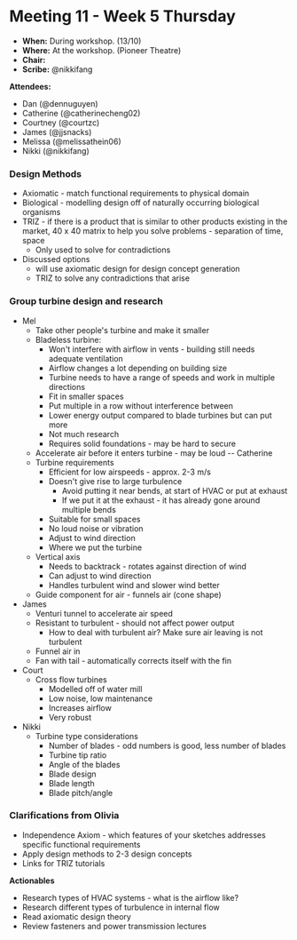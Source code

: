 # Meeting 11 - Week 5 Thursday

- **When:** During workshop. (13/10)
- **Where:** At the workshop. (Pioneer Theatre)
- **Chair:** 
- **Scribe:** @nikkifang

**Attendees:**

- Dan (@dennuguyen)
- Catherine (@catherinecheng02)
- Courtney (@courtzc)
- James (@jjsnacks)
- Melissa (@melissathein06)
- Nikki (@nikkifang)

### Design Methods
- Axiomatic - match functional requirements to physical domain
- Biological - modelling design off of naturally occurring biological organisms
- TRIZ - if there is a product that is similar to other products existing in the market, 40 x 40 matrix to help you solve problems - separation of time, space
    - Only used to solve for contradictions
- Discussed options
    - will use axiomatic design for design concept generation
    - TRIZ to solve any contradictions that arise

### Group turbine design and research
- Mel
    - Take other people's turbine and make it smaller
    - Bladeless turbine:
        - Won't interfere with airflow in vents - building still needs adequate ventilation
        - Airflow changes a lot depending on building size
        - Turbine needs to have a range of speeds and work in multiple directions
        - Fit in smaller spaces
        - Put multiple in a row without interference between 
        - Lower energy output compared to blade turbines but can put more 
		- Not much research
		- Requires solid foundations - may be hard to secure
    - Accelerate air before it enters turbine - may be loud
-- Catherine
	- Turbine requirements
		- Efficient for low airspeeds - approx. 2-3 m/s
		- Doesn't give rise to large turbulence
			- Avoid putting it near bends, at start of HVAC or put at exhaust 
			- If we put it at the exhaust - it has already gone around multiple bends 
		- Suitable for small spaces
		- No loud noise or vibration
		- Adjust to wind direction
		- Where we put the turbine 
	- Vertical axis
		- Needs to backtrack - rotates against direction of wind
		- Can adjust to wind direction
		- Handles turbulent wind and slower wind better
	- Guide component for air - funnels air (cone shape)
- James 
	- Venturi tunnel to accelerate air speed
	- Resistant to turbulent - should not affect power output
		- How to deal with turbulent air? Make sure air leaving is not turbulent 
	- Funnel air in
	- Fan with tail - automatically corrects itself with the fin 
- Court
	- Cross flow turbines
		- Modelled off of water mill
		- Low noise, low maintenance
		- Increases airflow
		- Very robust
- Nikki
	- Turbine type considerations
		- Number of blades - odd numbers is good, less number of blades
		- Turbine tip ratio
		- Angle of the blades
		- Blade design
		- Blade length
	    - Blade pitch/angle

### Clarifications from Olivia
- Independence Axiom - which features of your sketches addresses specific functional requirements
- Apply design methods to 2-3 design concepts 
- Links for TRIZ tutorials

**Actionables**
- Research types of HVAC systems - what is the airflow like? 
- Research different types of turbulence in internal flow
- Read axiomatic design theory 
- Review fasteners and power transmission lectures
